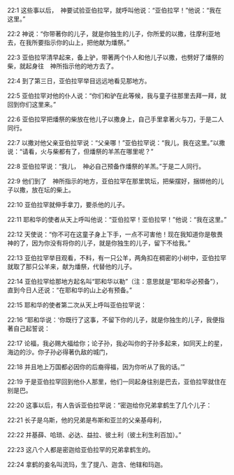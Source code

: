 <a id="1"></a>22:1  这些事以后，　神要试验亚伯拉罕，就呼叫他说：“亚伯拉罕！”他说：“我在这里。”　　  

<a id="2"></a>22:2  神说：“你带著你的儿子，就是你独生的儿子，你所爱的以撒，往摩利亚地去，在我所要指示你的山上，把他献为燔祭。”  

<a id="3"></a>22:3  亚伯拉罕清早起来，备上驴，带著两个仆人和他儿子以撒，也劈好了燔祭的柴，就起身往　神所指示他的地方去了。  

<a id="4"></a>22:4  到了第三日，亚伯拉罕举目远远地看见那地方。  

<a id="5"></a>22:5  亚伯拉罕对他的仆人说：“你们和驴在此等候，我与童子往那里去拜一拜，就回到你们这里来。”  

<a id="6"></a>22:6  亚伯拉罕把燔祭的柴放在他儿子以撒身上，自己手里拿著火与刀，于是二人同行。  

<a id="7"></a>22:7  以撒对他父亲亚伯拉罕说：“父亲哪！”亚伯拉罕说：“我儿，我在这里。”以撒说：“请看，火与柴都有了，但燔祭的羊羔在哪里呢？”  

<a id="8"></a>22:8  亚伯拉罕说：“我儿，　神必自己预备作燔祭的羊羔。”于是二人同行。  

<a id="9"></a>22:9  他们到了　神所指示的地方，亚伯拉罕在那里筑坛，把柴摆好，捆绑他的儿子以撒，放在坛的柴上。  

<a id="10"></a>22:10  亚伯拉罕就伸手拿刀，要杀他的儿子。  

<a id="11"></a>22:11  耶和华的使者从天上呼叫他说：“亚伯拉罕！亚伯拉罕！”他说：“我在这里。”  

<a id="12"></a>22:12  天使说：“你不可在这童子身上下手，一点不可害他！现在我知道你是敬畏　神的了，因为你没有将你的儿子，就是你独生的儿子，留下不给我。”  

<a id="13"></a>22:13  亚伯拉罕举目观看，不料，有一只公羊，两角扣在稠密的小树中，亚伯拉罕就取了那只公羊来，献为燔祭，代替他的儿子。  

<a id="14"></a>22:14  亚伯拉罕给那地方起名叫“耶和华以勒”（注：意思就是“耶和华必预备”），直到今日人还说：“在耶和华的山上必有预备。”  

<a id="15"></a>22:15  耶和华的使者第二次从天上呼叫亚伯拉罕说：  

<a id="16"></a>22:16  “耶和华说：‘你既行了这事，不留下你的儿子，就是你独生的儿子，我便指著自己起誓说：  

<a id="17"></a>22:17  论福，我必赐大福给你；论子孙，我必叫你的子孙多起来，如同天上的星，海边的沙。你子孙必得著仇敌的城门，　  

<a id="18"></a>22:18  并且地上万国都必因你的后裔得福，因为你听从了我的话。’”  

<a id="19"></a>22:19  于是亚伯拉罕回到他仆人那里，他们一同起身往别是巴去，亚伯拉罕就住在别是巴。  

<a id="20"></a>22:20  这事以后，有人告诉亚伯拉罕说：“密迦给你兄弟拿鹤生了几个儿子：  

<a id="21"></a>22:21  长子是乌斯，他的兄弟是布斯和亚兰的父亲基母利，  

<a id="22"></a>22:22  并基薛、哈琐、必达、益拉、彼土利（彼土利生利百加）。”  

<a id="23"></a>22:23  这八个人都是密迦给亚伯拉罕的兄弟拿鹤生的。  

<a id="24"></a>22:24  拿鹤的妾名叫流玛，生了提八、迦含、他辖和玛迦。  
